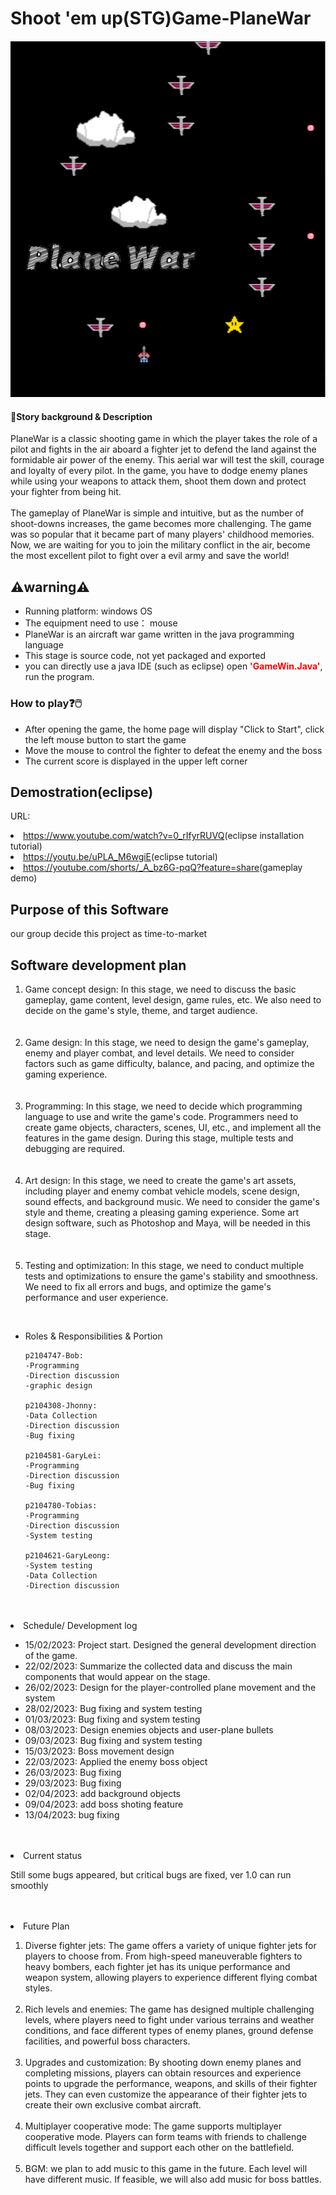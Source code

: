 <h1><strong>Shoot 'em up(STG)Game-PlaneWar</strong></h1>
<img src="title.png" alt="png">

<h4>💬Story background & Description</h4>
PlaneWar is a classic shooting game in which the player takes the role of a pilot and fights in the air aboard a fighter jet to defend the land against the formidable air power of the enemy. This aerial war will test the skill, courage and loyalty of every pilot. In the game, you have to dodge enemy planes while using your weapons to attack them, shoot them down and protect your fighter from being hit. 
<br></br>
The gameplay of PlaneWar is simple and intuitive, but as the number of shoot-downs increases, the game becomes more challenging. The game was so popular that it became part of many players' childhood memories. Now, we are waiting for you to join the military conflict in the air, become the most excellent pilot to fight over a evil army and save the world! 

<h2>⚠️warning⚠️</h2>
<ul>
<li> Running platform: windows OS</li>
<li> The equipment need to use： mouse</li>
<li>PlaneWar is an aircraft war game written in the java programming language </li>
<li>This stage is source code, not yet packaged and exported </li>
<li>you can directly use a java IDE (such as eclipse) open <font color="red"><strong>'GameWin.Java'</font></strong>, run the program. </li>


</ul>

<h3>How to play❓🖱️</h3>
<ul>
  <li> After opening the game, the home page will display "Click to Start", click the left mouse button to start the game</li>
  <li> Move the mouse to control the fighter to defeat the enemy and the boss</li>
  <li>  The current score is displayed in the upper left corner  </li>
 </ul>
 
 
 
 </ol>
 <h2>Demostration(eclipse)</h2>
 <p>URL:</p>
 <li> <a href="https://www.youtube.com/watch?v=0_rIfyrRUVQ">https://www.youtube.com/watch?v=0_rIfyrRUVQ</a>(eclipse installation tutorial)</li>
 <li> <a href="https://youtu.be/uPLA_M6wgiE">https://youtu.be/uPLA_M6wgiE</a>(eclipse tutorial)</li>
 <li> <a href="https://youtube.com/shorts/_A_bz6G-pqQ?feature=share">https://youtube.com/shorts/_A_bz6G-pqQ?feature=share</a>(gameplay demo)</li>
</ol>


<h2>Purpose of this Software</h2>
<div>
  <p>our group decide this project as time-to-market </p>
</div>


<h2>Software development plan</h2>
<ol>
<li>   Game concept design: In this stage, we need to discuss the basic gameplay, game content, level design, game rules, etc. We also need to decide on the game's style, theme, and target audience.  </li>
  <br><br>
  <li>Game design: In this stage, we need to design the game's gameplay, enemy and player combat, and level details. We need to consider factors such as game difficulty, balance, and pacing, and optimize the gaming experience.</li>
  <br><br>
  <li>  Programming: In this stage, we need to decide which programming language to use and write the game's code. Programmers need to create game objects, characters, scenes, UI, etc., and implement all the features in the game design. During this stage, multiple tests and debugging are required.  </li>
  <br><br>
  <li> Art design: In this stage, we need to create the game's art assets, including player and enemy combat vehicle models, scene design, sound effects, and background music. We need to consider the game's style and theme, creating a pleasing gaming experience. Some art design software, such as Photoshop and Maya, will be needed in this stage.
   </li><br><br>
  <li>   Testing and optimization: In this stage, we need to conduct multiple tests and optimizations to ensure the game's stability and smoothness. We need to fix all errors and bugs, and optimize the game's performance and user experience. </li>
 
 
</ol>  
<br>
<ul>
  <li>Roles & Responsibilities & Portion</li>
  <div>
      
   
    p2104747-Bob:
    -Programming
    -Direction discussion
    -graphic design
    
    p2104308-Jhonny:
    -Data Collection
    -Direction discussion
    -Bug fixing
    
    p2104581-GaryLei:
    -Programming
    -Direction discussion
    -Bug fixing
    
    p2104780-Tobias:
    -Programming
    -Direction discussion
    -System testing
    
    p2104621-GaryLeong:
    -System testing
    -Data Collection
    -Direction discussion
   
  </div>
    
</ul>
  <br><br>
  
  <li>Schedule/ Development log</li>
  <ul>
    <li>15/02/2023: Project start. Designed the general development direction of the game.</li>
    <li>22/02/2023: Summarize the collected data and discuss the main components that would appear on the stage.</li>
    <li>26/02/2023: Design for the player-controlled plane movement and the system</li>
    <li>28/02/2023: Bug fixing and system testing</li>
    <li>01/03/2023: Bug fixing and system testing</li>
    <li>08/03/2023: Design enemies objects and user-plane bullets</li>
    <li>09/03/2023: Bug fixing and system testing</li>
    <li>15/03/2023: Boss movement design</li>
    <li>22/03/2023: Applied the enemy boss object</li>
    <li>26/03/2023: Bug fixing</li>
    <li>29/03/2023: Bug fixing</li>
    <li>02/04/2023: add background objects</li>
    <li>09/04/2023: add boss shoting feature</li>
    <li>13/04/2023: bug fixing</li>
  </ul>
  <br><br>
  
  
  <li>Current status</li>
  <p>Still some bugs appeared, but critical bugs are fixed, ver 1.0 can run smoothly</p>
  <br><br>
  
  
  <li>Future Plan</li>
  <ol>
  <li>Diverse fighter jets: The game offers a variety of unique fighter jets for players to choose from. From high-speed maneuverable fighters to heavy bombers, each fighter jet has its unique performance and weapon system, allowing players to experience different flying combat styles.</li><br>
  <li>Rich levels and enemies: The game has designed multiple challenging levels, where players need to fight under various terrains and weather conditions, and face different types of enemy planes, ground defense facilities, and powerful boss characters.</li><br>
  <li>Upgrades and customization: By shooting down enemy planes and completing missions, players can obtain resources and experience points to upgrade the performance, weapons, and skills of their fighter jets. They can even customize the appearance of their fighter jets to create their own exclusive combat aircraft.</li><br>
  <li>Multiplayer cooperative mode: The game supports multiplayer cooperative mode. Players can form teams with friends to challenge difficult levels together and support each other on the battlefield.</li><br>
  <li>BGM: we plan to add music to this game in the future. Each level will have different music. If feasible, we will also add music for boss battles.</li>
  </ol>
</ul>
<br><br>
